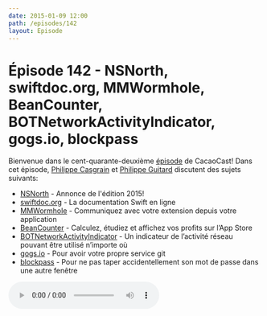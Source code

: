 ```yaml
---
date: 2015-01-09 12:00
path: /episodes/142
layout: Episode
---
```

# Épisode 142 - NSNorth, swiftdoc.org, MMWormhole, BeanCounter, BOTNetworkActivityIndicator, gogs.io, blockpass
<p>Bienvenue dans le cent-quarante-deuxième <a href="https://archive.org/download/cacaocast/cacaocast_142.m4a" title="CacaoCast Episode 142">épisode</a> de CacaoCast! Dans cet épisode, <a href="http://www.twitter.com/philippec" title="Philippe Casgrain sur Twitter">Philippe Casgrain</a> et <a href="http://www.twitter.com/philippeguitard" title="Philippe Guitard sur Twitter">Philippe Guitard</a> discutent des sujets suivants:</p>
<ul><li><a href="http://nsnorth.ca" title="NSNorth">NSNorth</a> - Annonce de l'édition 2015!</li>
<li><a href="http://swiftdoc.org" title="swiftdoc.org">swiftdoc.org</a> - La documentation Swift en ligne</li>
<li><a href="https://github.com/mutualmobile/MMWormhole" title="MMWormhole">MMWormhole</a> - Communiquez avec votre extension depuis votre application</li>
<li><a href="https://github.com/chockenberry/BeanCounter" title="BeanCounter">BeanCounter</a> - Calculez, étudiez et affichez vos profits sur l’App Store</li>
<li><a href="https://github.com/thoughtbot/BOTNetworkActivityIndicator" title="BOTNetworkActivityIndicator">BOTNetworkActivityIndicator</a> - Un indicateur de l’activité réseau pouvant être utilisé n’importe où</li>
<li><a href="http://gogs.io" title="gogs.io">gogs.io</a> - Pour avoir votre propre service git</li>
<li><a href="http://bitsplitting.org/2014/12/11/blockpass-for-dummies/" title="blockpass">blockpass</a> - Pour ne pas taper accidentellement son mot de passe dans une autre fenêtre</li>
</ul>
<p><audio controls><source src="https://archive.org/download/cacaocast/cacaocast_142.m4a" type="audio/mpeg"><source src="https://archive.org/download/cacaocast/cacaocast_142.m4a" type="audio/mp4">Votre navigateur ne supporte pas l'élément audio / Your browser does not support the audio element.</audio></p>
